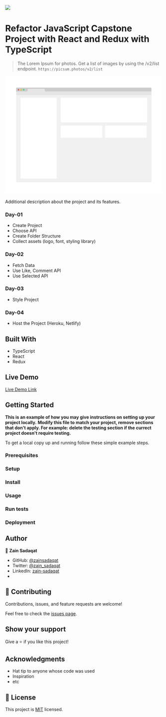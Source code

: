 ![](https://img.shields.io/badge/Microverse-blueviolet)

# Refactor JavaScript Capstone Project with React and Redux with TypeScript

> The Lorem Ipsum for photos. Get a list of images by using the /v2/list endpoint. `https://picsum.photos/v2/list `

![screenshot](./app_screenshot.png)

Additional description about the project and its features.

### Day-01

- Create Project
- Choose API
- Create Folder Structure
- Collect assets (logo, font, styling library)

### Day-02

- Fetch Data
- Use Like, Comment API
- Use Selected API

### Day-03

- Style Project

### Day-04

- Host the Project (Heroku, Netlify)

## Built With

- TypeScript
- React
- Redux

## Live Demo

[Live Demo Link](https://livedemo.com)

## Getting Started

**This is an example of how you may give instructions on setting up your project locally.**
**Modify this file to match your project, remove sections that don't apply. For example: delete the testing section if the currect project doesn't require testing.**

To get a local copy up and running follow these simple example steps.

### Prerequisites

### Setup

### Install

### Usage

### Run tests

### Deployment

## Author

👤 **Zain Sadaqat**

- GitHub: [@zainsadaqat](https://github.com/zainsadaqat)
- Twitter: [@zain_sadaqat](https://twitter.com/zain_sadaqat)
- LinkedIn: [zain-sadaqat](https://linkedin.com/in/zain-sadaqat)
-

## 🤝 Contributing

Contributions, issues, and feature requests are welcome!

Feel free to check the [issues page](../../issues/).

## Show your support

Give a ⭐️ if you like this project!

## Acknowledgments

- Hat tip to anyone whose code was used
- Inspiration
- etc

## 📝 License

This project is [MIT](./MIT.md) licensed.
